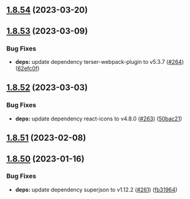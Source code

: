 ## [1.8.54](https://github.com/dds/bosabosa.org/compare/v1.8.53...v1.8.54) (2023-03-20)



## [1.8.53](https://github.com/dds/bosabosa.org/compare/v1.8.52...v1.8.53) (2023-03-09)


### Bug Fixes

* **deps:** update dependency terser-webpack-plugin to v5.3.7 ([#264](https://github.com/dds/bosabosa.org/issues/264)) ([62efc0f](https://github.com/dds/bosabosa.org/commit/62efc0f59b389090cc2f0ef02dbc6dde62f4e571))



## [1.8.52](https://github.com/dds/bosabosa.org/compare/v1.8.51...v1.8.52) (2023-03-03)


### Bug Fixes

* **deps:** update dependency react-icons to v4.8.0 ([#263](https://github.com/dds/bosabosa.org/issues/263)) ([50bac21](https://github.com/dds/bosabosa.org/commit/50bac212604a1fc8fec2c27cf7f42a22cb3926a4))



## [1.8.51](https://github.com/dds/bosabosa.org/compare/v1.8.50...v1.8.51) (2023-02-08)



## [1.8.50](https://github.com/dds/bosabosa.org/compare/v1.8.49...v1.8.50) (2023-01-16)


### Bug Fixes

* **deps:** update dependency superjson to v1.12.2 ([#261](https://github.com/dds/bosabosa.org/issues/261)) ([fb31964](https://github.com/dds/bosabosa.org/commit/fb31964010e758e548c1a519892358300d777356))



